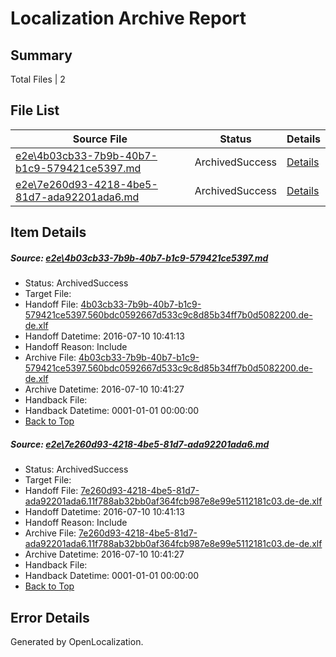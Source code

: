 # <a name='report-top'></a> Localization Archive Report

## Summary
 Total Files | 2

## File List
 Source File | Status | Details 
 ----------- | ------ | ------- 
 [e2e\4b03cb33-7b9b-40b7-b1c9-579421ce5397.md](https://github.com/OpenLocalizationTestOrg/oltest/blob/4d35bc34bccd54c738a6b8ca5a1e91284feede4c/e2e/4b03cb33-7b9b-40b7-b1c9-579421ce5397.md) | ArchivedSuccess | [Details](#863547c1e99f45030cb0ed318adebd18b34e2eea1)
 [e2e\7e260d93-4218-4be5-81d7-ada92201ada6.md](https://github.com/OpenLocalizationTestOrg/oltest/blob/4d35bc34bccd54c738a6b8ca5a1e91284feede4c/e2e/7e260d93-4218-4be5-81d7-ada92201ada6.md) | ArchivedSuccess | [Details](#8f7478774c8b6e44914ab1bc71a8788160627ab82)

## Item Details
##### <a name='863547c1e99f45030cb0ed318adebd18b34e2eea1'></a> Source: [e2e\4b03cb33-7b9b-40b7-b1c9-579421ce5397.md](https://github.com/OpenLocalizationTestOrg/oltest/blob/4d35bc34bccd54c738a6b8ca5a1e91284feede4c/e2e/4b03cb33-7b9b-40b7-b1c9-579421ce5397.md)
* Status: ArchivedSuccess
* Target File: 
* Handoff File: [4b03cb33-7b9b-40b7-b1c9-579421ce5397.560bdc0592667d533c9c8d85b34ff7b0d5082200.de-de.xlf](https://github.com/OpenLocalizationTestOrg/olhandoff-e2e/blob/694a35586c772f568945c6de72767c99eae03d89/ol-handoff/OpenLocalizationTestOrg/oltest-dede-fly/ci/ht/4b03cb33-7b9b-40b7-b1c9-579421ce5397.560bdc0592667d533c9c8d85b34ff7b0d5082200.de-de.xlf)
* Handoff Datetime: 2016-07-10 10:41:13
* Handoff Reason: Include
* Archive File: [4b03cb33-7b9b-40b7-b1c9-579421ce5397.560bdc0592667d533c9c8d85b34ff7b0d5082200.de-de.xlf](https://github.com/OpenLocalizationTestOrg/olhandoff-e2e/blob/8758763972d72a0518ceda38e60523ee786d5466/ol-archive/OpenLocalizationTestOrg/oltest-dede-fly/ci/ht/4b03cb33-7b9b-40b7-b1c9-579421ce5397.560bdc0592667d533c9c8d85b34ff7b0d5082200.de-de.xlf)
* Archive Datetime: 2016-07-10 10:41:27
* Handback File: 
* Handback Datetime: 0001-01-01 00:00:00
* [Back to Top](#report-top)

##### <a name='8f7478774c8b6e44914ab1bc71a8788160627ab82'></a> Source: [e2e\7e260d93-4218-4be5-81d7-ada92201ada6.md](https://github.com/OpenLocalizationTestOrg/oltest/blob/4d35bc34bccd54c738a6b8ca5a1e91284feede4c/e2e/7e260d93-4218-4be5-81d7-ada92201ada6.md)
* Status: ArchivedSuccess
* Target File: 
* Handoff File: [7e260d93-4218-4be5-81d7-ada92201ada6.11f788ab32bb0af364fcb987e8e99e5112181c03.de-de.xlf](https://github.com/OpenLocalizationTestOrg/olhandoff-e2e/blob/694a35586c772f568945c6de72767c99eae03d89/ol-handoff/OpenLocalizationTestOrg/oltest-dede-fly/ci/ht/7e260d93-4218-4be5-81d7-ada92201ada6.11f788ab32bb0af364fcb987e8e99e5112181c03.de-de.xlf)
* Handoff Datetime: 2016-07-10 10:41:13
* Handoff Reason: Include
* Archive File: [7e260d93-4218-4be5-81d7-ada92201ada6.11f788ab32bb0af364fcb987e8e99e5112181c03.de-de.xlf](https://github.com/OpenLocalizationTestOrg/olhandoff-e2e/blob/8758763972d72a0518ceda38e60523ee786d5466/ol-archive/OpenLocalizationTestOrg/oltest-dede-fly/ci/ht/7e260d93-4218-4be5-81d7-ada92201ada6.11f788ab32bb0af364fcb987e8e99e5112181c03.de-de.xlf)
* Archive Datetime: 2016-07-10 10:41:27
* Handback File: 
* Handback Datetime: 0001-01-01 00:00:00
* [Back to Top](#report-top)


## Error Details

Generated by OpenLocalization.
